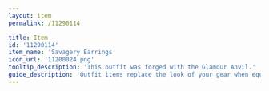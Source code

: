 ```yaml
---
layout: item
permalink: /11290114

title: Item
id: '11290114'
item_name: 'Savagery Earrings'
icon_url: '11200024.png'
tooltip_description: 'This outfit was forged with the Glamour Anvil.'
guide_description: 'Outfit items replace the look of your gear when equipped.'
---
```

